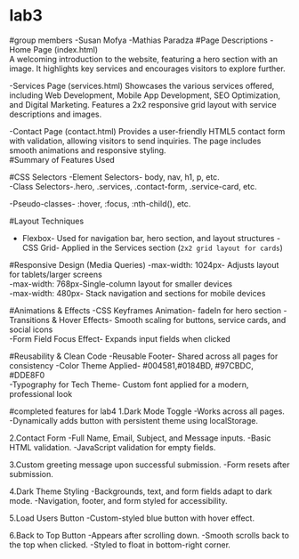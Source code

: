 # lab3
#group members
-Susan Mofya
-Mathias Paradza
#Page Descriptions
-Home Page (index.html)  
A welcoming introduction to the website, featuring a hero section with an image. It highlights key services and encourages visitors to explore further.  

-Services Page (services.html)
Showcases the various services offered, including Web Development, Mobile App Development, SEO Optimization, and Digital Marketing. Features a 2x2 responsive grid layout with service descriptions and images.  

-Contact Page (contact.html)
Provides a user-friendly HTML5 contact form with validation, allowing visitors to send inquiries. The page includes smooth animations and responsive styling.  
#Summary of Features Used 

#CSS Selectors 
-Element Selectors- body, nav, h1, p, etc.  
-Class Selectors-.hero, .services, .contact-form, .service-card, etc.  

-Pseudo-classes- :hover, :focus, :nth-child(), etc.  

#Layout Techniques  
- Flexbox- Used for navigation bar, hero section, and layout structures
-CSS Grid- Applied in the Services section (`2x2 grid layout for cards`)  

#Responsive Design (Media Queries) 
-max-width: 1024px- Adjusts layout for tablets/larger screens  
-max-width: 768px-Single-column layout for smaller devices  
-max-width: 480px- Stack navigation and sections for mobile devices  

#Animations & Effects 
-CSS Keyframes Animation- fadeIn for hero section
-Transitions & Hover Effects- Smooth scaling for buttons, service cards, and social icons  
-Form Field Focus Effect- Expands input fields when clicked  

#Reusability & Clean Code
-Reusable Footer- Shared across all pages for consistency 
-Color Theme Applied- #004581,#0184BD, #97CBDC, #DDE8F0  
-Typography for Tech Theme- Custom font applied for a modern, professional look  


#completed features for lab4
1.Dark Mode Toggle
-Works across all pages.
-Dynamically adds button with persistent theme using localStorage.

2.Contact Form
-Full Name, Email, Subject, and Message inputs.
-Basic HTML validation.
-JavaScript validation for empty fields.

3.Custom greeting message upon successful submission.
-Form resets after submission.

4.Dark Theme Styling
-Backgrounds, text, and form fields adapt to dark mode.
-Navigation, footer, and form styled for accessibility.

5.Load Users Button
-Custom-styled blue button with hover effect.

6.Back to Top Button
-Appears after scrolling down.
-Smooth scrolls back to the top when clicked.
-Styled to float in bottom-right corner.



